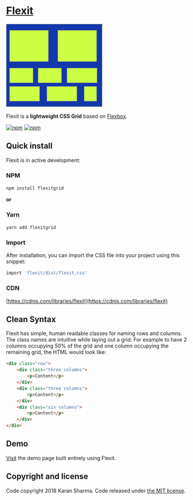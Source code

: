 # [Flexit](https://mrkaran.com/flexit/)
![Logo](static/images/logo.png "Flexit")

Flexit is a **lightweight CSS Grid** based on [Flexbox](https://www.w3.org/TR/css-flexbox-1/#intro).

[![npm](https://img.shields.io/npm/v/flexitgrid.svg)][npm-link]
[![npm](https://img.shields.io/npm/dm/flexitgrid.svg)][npm-link]



## Quick install

Flexit is in active development:

### NPM

```sh
npm install flexitgrid
```

**or**

### Yarn

```sh
yarn add flexitgrid
```

### Import
After installation, you can import the CSS file into your project using this snippet:

```sh
import 'flexit/dist/flexit.css'
```

### CDN

[https://cdnjs.com/libraries/flexit](https://cdnjs.com/libraries/flexit)


## Clean Syntax

Flexit has simple, human readable classes for naming rows and columns. The class names are intuitive while laying out a grid. For example to
have 2 columns occupying 50% of the grid and one column occupying the remaining grid, the HTML would look like:

```html
<div class="row">
    <div class="three columns">
        <p>Content</p>
    </div>
    <div class="three columns">
        <p>Content</p>
    </div>
    <div class="six columns">
        <p>Content</p>
    </div>
</div>
```

## Demo

[Visit](https://mrkaran.com/flexit/) the demo page built entirely using Flexit.


## Copyright and license

Code copyright 2018 Karan Sharma. Code released under [the MIT license](https://github.com/mr-karan/flexit/blob/master/LICENSE).

[npm-link]: https://www.npmjs.com/package/flexitgrid

